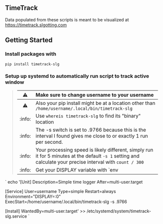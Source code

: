 ## TimeTrack

Data populated from these scripts is meant to be visualized at <https://timetrack.slgotting.com>


## Getting Started

### Install packages with

`pip install timetrack-slg`


### Setup up systemd to automatically run script to track active window

> :warning: | Make sure to change username to your username
> :---: | :---
> :warning: | Also your pip install might be at a location other than `/home/username/.local/bin/timetrack-slg`
> :info: | Use `whereis timetrack-slg` to find its "binary" location
> :info: | The -s switch is set to .9766 because this is the interval I found gives me close to or exactly 1 run per second.
> :info: | Your processing speed is likely different, simply run it for 5 minutes at the default `-s 1` setting and calculate your precise interval with `count / 300`
> :info: | Get your DISPLAY variable with `env | grep DISPLAY`

`
echo '[Unit]
Description=Simple time logger
After=multi-user.target

[Service]
User=username
Type=simple
Restart=always
Environment="DISPLAY=:0"
ExecStart=/home/username/.local/bin/timetrack-slg -s .9766

[Install]
WantedBy=multi-user.target' >> /etc/systemd/system/timetrack-slg.service
`
